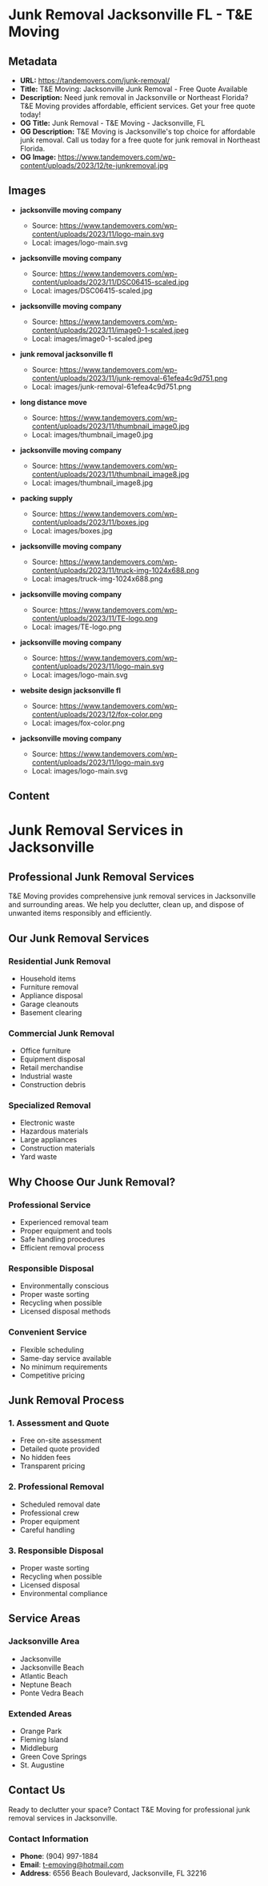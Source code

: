 # Junk Removal Jacksonville FL - T&E Moving

## Metadata

- **URL:** https://tandemovers.com/junk-removal/
- **Title:** T&E Moving: Jacksonville Junk Removal - Free Quote Available
- **Description:** Need junk removal in Jacksonville or Northeast Florida? T&E Moving provides affordable, efficient services. Get your free quote today!
- **OG Title:** Junk Removal - T&E Moving - Jacksonville, FL
- **OG Description:** T&E Moving is Jacksonville's top choice for affordable junk removal. Call us today for a free quote for junk removal in Northeast Florida.
- **OG Image:** https://www.tandemovers.com/wp-content/uploads/2023/12/te-junkremoval.jpg

## Images

- **jacksonville moving company**
  - Source: https://www.tandemovers.com/wp-content/uploads/2023/11/logo-main.svg
  - Local: images/logo-main.svg

- **jacksonville moving company**
  - Source: https://www.tandemovers.com/wp-content/uploads/2023/11/DSC06415-scaled.jpg
  - Local: images/DSC06415-scaled.jpg

- **jacksonville moving company**
  - Source: https://www.tandemovers.com/wp-content/uploads/2023/11/image0-1-scaled.jpeg
  - Local: images/image0-1-scaled.jpeg

- **junk removal jacksonville fl**
  - Source: https://www.tandemovers.com/wp-content/uploads/2023/11/junk-removal-61efea4c9d751.png
  - Local: images/junk-removal-61efea4c9d751.png

- **long distance move**
  - Source: https://www.tandemovers.com/wp-content/uploads/2023/11/thumbnail_image0.jpg
  - Local: images/thumbnail_image0.jpg

- **jacksonville moving company**
  - Source: https://www.tandemovers.com/wp-content/uploads/2023/11/thumbnail_image8.jpg
  - Local: images/thumbnail_image8.jpg

- **packing supply**
  - Source: https://www.tandemovers.com/wp-content/uploads/2023/11/boxes.jpg
  - Local: images/boxes.jpg

- **jacksonville moving company**
  - Source: https://www.tandemovers.com/wp-content/uploads/2023/11/truck-img-1024x688.png
  - Local: images/truck-img-1024x688.png

- **jacksonville moving company**
  - Source: https://www.tandemovers.com/wp-content/uploads/2023/11/TE-logo.png
  - Local: images/TE-logo.png

- **jacksonville moving company**
  - Source: https://www.tandemovers.com/wp-content/uploads/2023/11/logo-main.svg
  - Local: images/logo-main.svg

- **website design jacksonville fl**
  - Source: https://www.tandemovers.com/wp-content/uploads/2023/12/fox-color.png
  - Local: images/fox-color.png

- **jacksonville moving company**
  - Source: https://www.tandemovers.com/wp-content/uploads/2023/11/logo-main.svg
  - Local: images/logo-main.svg

## Content

# Junk Removal Services in Jacksonville

## Professional Junk Removal Services

T&E Moving provides comprehensive junk removal services in Jacksonville and surrounding areas. We help you declutter, clean up, and dispose of unwanted items responsibly and efficiently.

## Our Junk Removal Services

### Residential Junk Removal
- Household items
- Furniture removal
- Appliance disposal
- Garage cleanouts
- Basement clearing

### Commercial Junk Removal
- Office furniture
- Equipment disposal
- Retail merchandise
- Industrial waste
- Construction debris

### Specialized Removal
- Electronic waste
- Hazardous materials
- Large appliances
- Construction materials
- Yard waste

## Why Choose Our Junk Removal?

### Professional Service
- Experienced removal team
- Proper equipment and tools
- Safe handling procedures
- Efficient removal process

### Responsible Disposal
- Environmentally conscious
- Proper waste sorting
- Recycling when possible
- Licensed disposal methods

### Convenient Service
- Flexible scheduling
- Same-day service available
- No minimum requirements
- Competitive pricing

## Junk Removal Process

### 1. Assessment and Quote
- Free on-site assessment
- Detailed quote provided
- No hidden fees
- Transparent pricing

### 2. Professional Removal
- Scheduled removal date
- Professional crew
- Proper equipment
- Careful handling

### 3. Responsible Disposal
- Proper waste sorting
- Recycling when possible
- Licensed disposal
- Environmental compliance

## Service Areas

### Jacksonville Area
- Jacksonville
- Jacksonville Beach
- Atlantic Beach
- Neptune Beach
- Ponte Vedra Beach

### Extended Areas
- Orange Park
- Fleming Island
- Middleburg
- Green Cove Springs
- St. Augustine

## Contact Us

Ready to declutter your space? Contact T&E Moving for professional junk removal services in Jacksonville.

### Contact Information
- **Phone**: (904) 997-1884
- **Email**: t-emoving@hotmail.com
- **Address**: 6556 Beach Boulevard, Jacksonville, FL 32216